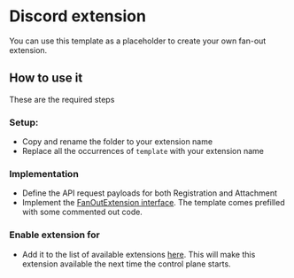 # Discord extension

You can use this template as a placeholder to create your own fan-out extension.
## How to use it

These are the required steps

### Setup:

- Copy and rename the folder to your extension name
- Replace all the occurrences of `template` with your extension name

### Implementation

- Define the API request payloads for both Registration and Attachment
- Implement the [FanOutExtension interface](https://github.com/chainloop-dev/chainloop/blob/main/app/controlplane/extensions/sdk/v1/fanout.go#L55). The template comes prefilled with some commented out code.

### Enable extension for

- Add it to the list of available extensions [here](`../../../../../extensions.go`). This will make this extension available the next time the control plane starts.
